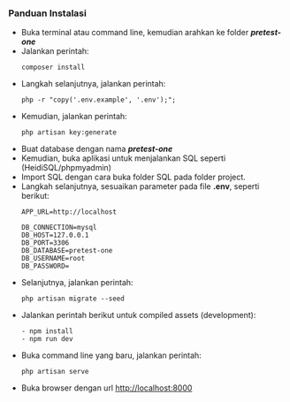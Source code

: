 ### **Panduan Instalasi**

- Buka terminal atau command line, kemudian arahkan ke folder ***pretest-one***
- Jalankan perintah:
  ```
  composer install
  ```
- Langkah selanjutnya, jalankan perintah:
  ```
  php -r "copy('.env.example', '.env');";
  ```
- Kemudian, jalankan perintah:
  ```
  php artisan key:generate
  ```
- Buat database dengan nama ***pretest-one***
- Kemudian, buka aplikasi untuk menjalankan SQL seperti (HeidiSQL/phpmyadmin)
- Import SQL dengan cara buka folder SQL pada folder project. 
- Langkah selanjutnya, sesuaikan parameter pada file **.env**, seperti berikut:
  ```
  APP_URL=http://localhost

  DB_CONNECTION=mysql
  DB_HOST=127.0.0.1
  DB_PORT=3306
  DB_DATABASE=pretest-one
  DB_USERNAME=root
  DB_PASSWORD=
  ```
- Selanjutnya, jalankan perintah:
  ```
  php artisan migrate --seed
  ```
- Jalankan perintah berikut untuk compiled assets (development):
  ```
  - npm install
  - npm run dev
  ```
- Buka command line yang baru, jalankan perintah:
  ```
  php artisan serve
  ```
- Buka browser dengan url [http://localhost:8000](http://localhost:8000)
